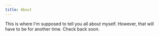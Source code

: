 ```yaml
---
title: About
---
```


This is where I'm supposed to tell you all about myself. However, that will have to be for another time. Check back soon.
